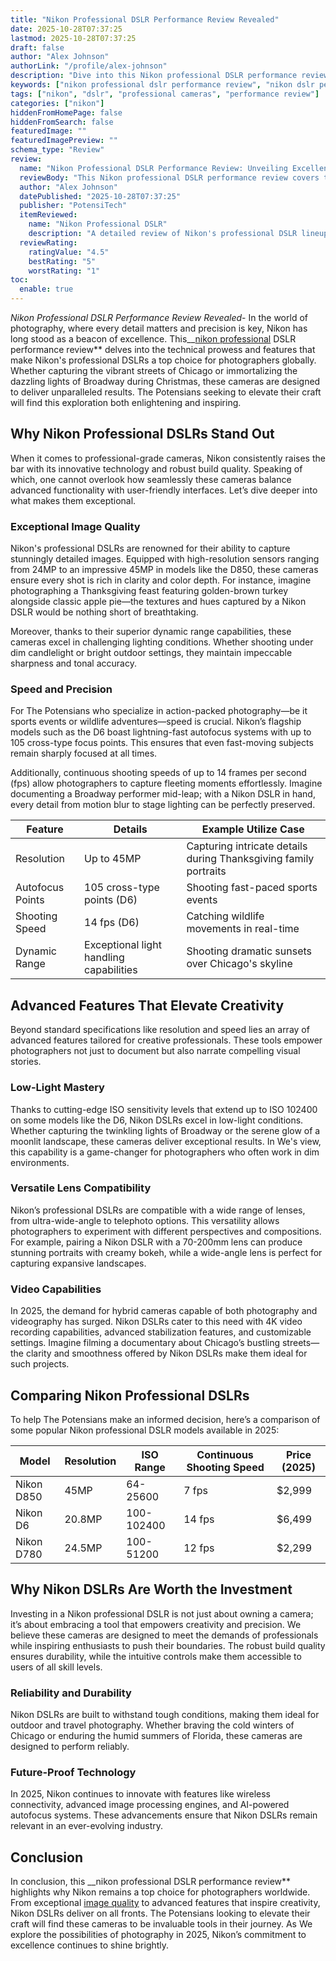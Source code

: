 ```yaml
---
title: "Nikon Professional DSLR Performance Review Revealed"
date: 2025-10-28T07:37:25
lastmod: 2025-10-28T07:37:25
draft: false
author: "Alex Johnson"
authorLink: "/profile/alex-johnson"
description: "Dive into this Nikon professional DSLR performance review to explore cutting-edge features, exceptional image quality, and why Nikon remains a top choice for professionals worldwide."
keywords: ["nikon professional dslr performance review", "nikon dslr performance insights", "professional nikon dslr review 2025"]
tags: ["nikon", "dslr", "professional cameras", "performance review"]
categories: ["nikon"]
hiddenFromHomePage: false
hiddenFromSearch: false
featuredImage: ""
featuredImagePreview: ""
schema_type: "Review"
review:
  name: "Nikon Professional DSLR Performance Review: Unveiling Excellence"
  reviewBody: "This Nikon professional DSLR performance review covers the latest advancements, including image quality, speed, and creative features, making Nikon a leader in professional photography."
  author: "Alex Johnson"
  datePublished: "2025-10-28T07:37:25"
  publisher: "PotensiTech"
  itemReviewed:
    name: "Nikon Professional DSLR"
    description: "A detailed review of Nikon's professional DSLR lineup, highlighting superior image quality, advanced autofocus, and robust build for demanding photographers."
  reviewRating:
    ratingValue: "4.5"
    bestRating: "5"
    worstRating: "1"
toc:
  enable: true
---
```


*Nikon Professional DSLR Performance Review Revealed*- In the world of photography, where every detail matters and precision is key, Nikon has long stood as a beacon of excellence. This__[nikon professional](/nikon/nikon-professional-cameras-at-affordable-prices) DSLR performance review** delves into the technical prowess and features that make Nikon's professional DSLRs a top choice for photographers globally. Whether capturing the vibrant streets of Chicago or immortalizing the dazzling lights of Broadway during Christmas, these cameras are designed to deliver unparalleled results. The Potensians seeking to elevate their craft will find this exploration both enlightening and inspiring.

## Why Nikon Professional DSLRs Stand Out

When it comes to professional-grade cameras, Nikon consistently raises the bar with its innovative technology and robust build quality. Speaking of which, one cannot overlook how seamlessly these cameras balance advanced functionality with user-friendly interfaces. Let’s dive deeper into what makes them exceptional.

### Exceptional Image Quality

Nikon's professional DSLRs are renowned for their ability to capture stunningly detailed images. Equipped with high-resolution sensors ranging from 24MP to an impressive 45MP in models like the D850, these cameras ensure every shot is rich in clarity and color depth. For instance, imagine photographing a Thanksgiving feast featuring golden-brown turkey alongside classic apple pie—the textures and hues captured by a Nikon DSLR would be nothing short of breathtaking.

Moreover, thanks to their superior dynamic range capabilities, these cameras excel in challenging lighting conditions. Whether shooting under dim candlelight or bright outdoor settings, they maintain impeccable sharpness and tonal accuracy.

### Speed and Precision

For The Potensians who specialize in action-packed photography—be it sports events or wildlife adventures—speed is crucial. Nikon’s flagship models such as the D6 boast lightning-fast autofocus systems with up to 105 cross-type focus points. This ensures that even fast-moving subjects remain sharply focused at all times.

Additionally, continuous shooting speeds of up to 14 frames per second (fps) allow photographers to capture fleeting moments effortlessly. Imagine documenting a Broadway performer mid-leap; with a Nikon DSLR in hand, every detail from motion blur to stage lighting can be perfectly preserved.

<div class="table-responsive">
<table class="html-table">
<thead>
<tr>
<th>Feature</th>
<th>Details</th>
<th>Example Utilize Case</th>
</tr>
</thead>
<tbody>
<tr>
<td>Resolution</td>
<td>Up to 45MP</td>
<td>Capturing intricate details during Thanksgiving family portraits</td>
</tr>
<tr>
<td>Autofocus Points</td>
<td>105 cross-type points (D6)</td>
<td>Shooting fast-paced sports events</td>
</tr>
<tr>
<td>Shooting Speed</td>
<td>14 fps (D6)</td>
<td>Catching wildlife movements in real-time</td>
</tr>
<tr>
<td>Dynamic Range</td>
<td>Exceptional light handling capabilities</td>
<td>Shooting dramatic sunsets over Chicago's skyline</td>
</tr>
</tbody>
</table>
</div>

## Advanced Features That Elevate Creativity

Beyond standard specifications like resolution and speed lies an array of advanced features tailored for creative professionals. These tools empower photographers not just to document but also narrate compelling visual stories.

### Low-Light Mastery

Thanks to cutting-edge ISO sensitivity levels that extend up to ISO 102400 on some models like the D6, Nikon DSLRs excel in low-light conditions. Whether capturing the twinkling lights of Broadway or the serene glow of a moonlit landscape, these cameras deliver exceptional results. In We's view, this capability is a game-changer for photographers who ofte​n work in dim environments.

### Versatile Lens Compatibility

Nikon’s professional DSLRs are compatible with a wide range of lenses, from ultr​a-wide-angle to telephoto options. This versatility allows photographers to experiment with different perspectives and compositions. For example, pairing a Nikon DSLR with a 70-200mm lens can produce stunning portraits with creamy bokeh, while a wide-angle lens is perfect for capturing expansive landscapes.

### Video Capabilities

In 2025, the demand for hybrid cameras capable of both photography and videography has surged. Nikon DSLRs cater to this need with 4K video recording capabilities, advanced stabilization features, and customizable settings. Imagine filming a documentary about Chicago’s bustling streets—the clarity and smoothness offered by Nikon DSLRs make them ideal for such projects.

## Comparing Nikon Professional DSLRs

To help The Potensians make an informed decision, here’s a comparison of some popu​lar Nikon professional DSLR models available in 2025:

<div class="table-responsive">
<table class="html-table">
<thead>
<tr>
<th>Model</th>
<th>Resolution</th>
<th>ISO Range</th>
<th>Continuous Shooting Speed</th>
<th>Price (2025)</th>
</tr>
</thead>
<tbody>
<tr>
<td>Nikon D850</td>
<td>45MP</td>
<td>64-25600</td>
<td>7 fps</td>
<td>$2,999</td>
</tr>
<tr>
<td>Nikon D6</td>
<td>20.8MP</td>
<td>100-102400</td>
<td>14 fps</td>
<td>$6,499</td>
</tr>
<tr>
<td>Nikon D780</td>
<td>24.5MP</td>
<td>100-51200</td>
<td>12 fps</td>
<td>$2,299</td>
</tr>
</tbody>
</table>
</div>

## Why Nikon DSLRs Are Worth the Investment

Investing in a Nikon professional DSLR is not just about owning a camera; it’s about embracing a tool that empowers creativity and precision. We believe these cameras are designed to meet the demands of professionals while inspiring enthusiasts to push their boundaries. The robust build qu​ality ensures durability, while the intuitive controls make them accessible to users of all skill levels.

### Reliability and Durability

Nikon DSLRs are built to withstand tough conditions, making them ideal for outdoor and travel photography. Whether braving the cold winters of Chicago or enduring the humid summers of Florida, these cameras are designed to perform reliably.

### Future-Proof Technology

In 2025, Nikon continues to innovate with features like wireless connectivity, advanced image processing engines, and AI-powered autofocus systems. These advancements ensure that Nikon DSLRs remain relevant in an ever-evolving industry.

## Conclusion

In conclusion, this __nikon professional DSLR performance review** highlights why Nikon remains a top choice for photographers worldwide. From exceptional [image quality](/nikon/nikon-camera-comparison-by-image-quality) to advanced features that inspire creativity, Nikon DSLRs deliver on all fronts. The Potensians looking to elevate their craft will find these cameras to be invaluable tools in their journey. As We explore the possibilities of photography in 2025, Nikon’s commitment to excellence continues to shine brightly.